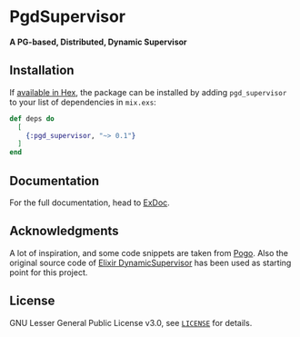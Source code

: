 # PgdSupervisor

**A PG-based, Distributed, Dynamic Supervisor**

## Installation

If [available in Hex](https://hex.pm/docs/publish), the package can be installed
by adding `pgd_supervisor` to your list of dependencies in `mix.exs`:

```elixir
def deps do
  [
    {:pgd_supervisor, "~> 0.1"}
  ]
end
```

## Documentation

For the full documentation, head to [ExDoc](https://hexdocs.pm/pgd_supervisor).

## Acknowledgments

A lot of inspiration, and some code snippets are taken from [Pogo](https://github.com/team-telnyx/pogo).
Also the original source code of [Elixir DynamicSupervisor](https://hexdocs.pm/elixir/DynamicSupervisor.html)
has been used as starting point for this project.

## License

GNU Lesser General Public License v3.0, see [`LICENSE`](LICENSE) for details.

